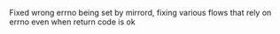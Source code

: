Fixed wrong errno being set by mirrord, fixing various flows that rely on errno even when return code is ok